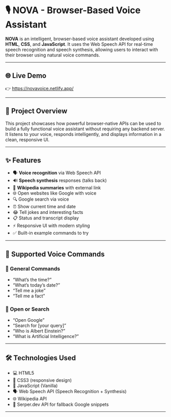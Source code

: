 # 🎙️ NOVA - Browser-Based Voice Assistant

**NOVA** is an intelligent, browser-based voice assistant developed using **HTML**, **CSS**, and **JavaScript**. It uses the Web Speech API for real-time speech recognition and speech synthesis, allowing users to interact with their browser using natural voice commands.

---

## 🌐 Live Demo

👉 https://novavoice.netlify.app/

---

## 📌 Project Overview

This project showcases how powerful browser-native APIs can be used to build a fully functional voice assistant without requiring any backend server. It listens to your voice, responds intelligently, and displays information in a clean, responsive UI.

---

## ✨ Features

- 🗣️ **Voice recognition** via Web Speech API  
- 🔊 **Speech synthesis** responses (talks back)  
- 📖 **Wikipedia summaries** with external link  
- 🌐 Open websites like Google with voice  
- 🔍 Google search via voice  
- ⏰ Show current time and date  
- 😂 Tell jokes and interesting facts  
- 📋 Status and transcript display  
- ⚡ Responsive UI with modern styling  
- ✅ Built-in example commands to try  

---

## 🧠 Supported Voice Commands

### 🔹 General Commands
- “What’s the time?”  
- “What’s today’s date?”  
- “Tell me a joke”  
- “Tell me a fact”

### 🔹 Open or Search
- “Open Google”  
- “Search for [your query]”  
- “Who is Albert Einstein?”  
- “What is Artificial Intelligence?”  


---

## 🛠️ Technologies Used

- 💻 HTML5  
- 🎨 CSS3 (responsive design)  
- 🧠 JavaScript (Vanilla)  
- 🗣️ Web Speech API (Speech Recognition + Synthesis)  
- 🌐 Wikipedia API  
- 📡 Serper.dev API for fallback Google snippets

---
